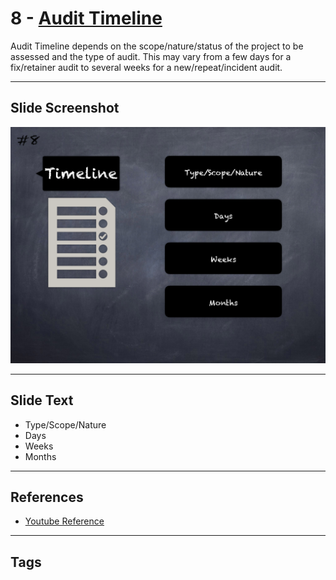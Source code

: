 
# 8 - [Audit Timeline](./Audit%20Timeline.md)

Audit Timeline depends on the scope/nature/status of the project to be assessed and the type of audit. This may vary from a few days for a fix/retainer audit to several weeks for a new/repeat/incident audit.


___
## Slide Screenshot
![008.png](../../images/6.%20Audit%20Techniques%20and%20Tools%20101/008.png)
___
## Slide Text
- Type/Scope/Nature
- Days
- Weeks
- Months
___
## References
- [Youtube Reference](https://youtu.be/M0C7z3TE5Go?t=563)
___
## Tags
